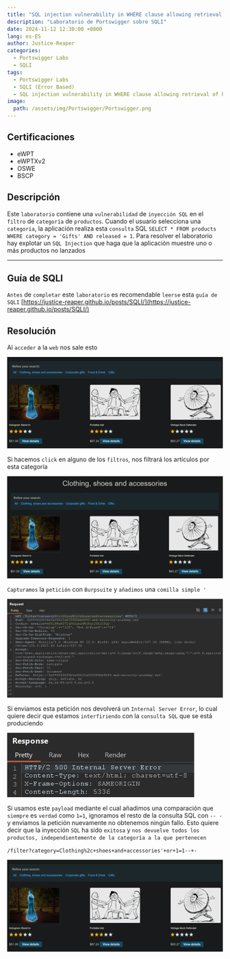 ```yaml
---
title: "SQL injection vulnerability in WHERE clause allowing retrieval of hidden data"
description: "Laboratorio de Portswigger sobre SQLI"
date: 2024-11-12 12:30:00 +0800
lang: es-ES
author: Justice-Reaper
categories:
  - Portswigger Labs
  - SQLI
tags:
  - Portswigger Labs
  - SQLI (Error Based)
  - SQL injection vulnerability in WHERE clause allowing retrieval of hidden data
image:
  path: /assets/img/Portswigger/Portswigger.png
---
```


## Certificaciones

- eWPT
- eWPTXv2
- OSWE
- BSCP
  
## Descripción

Este `laboratorio` contiene una `vulnerabilidad` de `inyección SQL` en el `filtro` de `categoría` de `productos`. Cuando el usuario selecciona una `categoría`, la aplicación realiza esta `consulta` SQL `SELECT * FROM products WHERE category = 'Gifts' AND released = 1`. Para resolver el laboratorio hay explotar un `SQL Injection` que haga que la aplicación muestre uno o más productos no lanzados

---

## Guía de SQLI

`Antes` de `completar` este `laboratorio` es recomendable `leerse` esta `guía de SQLI` [https://justice-reaper.github.io/posts/SQLI/](https://justice-reaper.github.io/posts/SQLI/)

## Resolución

Al `acceder` a la `web` nos sale esto

![](/assets/img/SQLI-Lab-1/image_1.png)

Si hacemos `click` en alguno de los `filtros`, nos filtrará los artículos por esta categoría

![](/assets/img/SQLI-Lab-1/image_2.png)

`Capturamos` la `petición` con `Burpsuite` y `añadimos` una `comilla simple '`

![](/assets/img/SQLI-Lab-1/image_3.png)

Si enviamos esta petición nos devolverá un `Internal Server Error`, lo cual quiere decir que estamos `interfiriendo` con la `consulta SQL` que se está produciendo

![](/assets/img/SQLI-Lab-1/image_4.png)

Si usamos este `payload` mediante el cual añadimos una comparación que `siempre` es `verdad` como `1=1`, ignoramos el resto de la consulta SQL con `-- - ` y enviamos la petición nuevamente no obtenemos ningún fallo. Esto quiere decir que la inyección `SQL` ha sido `exitosa` y `nos devuelve todos los productos, independientemente de la categoría a la que pertenecen`

```
/filter?category=Clothing%2c+shoes+and+accessories'+or+1=1--+-
```

![](/assets/img/SQLI-Lab-1/image_1.png)
